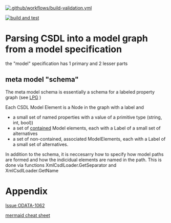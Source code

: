 [![.github/workflows/build-validation.yml](https://github.com/xtofs/csdl-graph/actions/workflows/build-validation.yml/badge.svg)](https://github.com/xtofs/csdl-graph/actions/workflows/build-validation.yml)

[![build and test](https://github.com/xtofs/csdl-graph/actions/workflows/build-and-test.yml/badge.svg)](https://github.com/xtofs/csdl-graph/actions/workflows/build-and-test.yml)


# Parsing CSDL into a model graph from a model specification

the "model" specification has 1 primary and 2 lesser parts

## meta model "schema"

The meta model schema is essentially a schema for a labeled property graph
(see [LPG](https://www.oxfordsemantic.tech/faqs/what-is-a-labeled-property-graph) )

Each CSDL Model Element is a Node in the graph with a label and

- a small set of named properties with a value of a primitive type (string, int, bool))
- a set of [contained](https://www.softwareideas.net/uml-class-diagram#containment) Model elements, each with a Label of a small set of alternatives
- a set of non-contained, associated ModelElements, each with a Label of a small set of alternatives.

In addition to the schema, it is neccesarry how to specify how model paths are formed and how the indicidual elements are named in the path. This is done via functions XmlCsdlLoader.GetSeparator and XmlCsdlLoader.GetName

# Appendix

[Issue ODATA-1062](https://issues.oasis-open.org/browse/ODATA-1062?focusedCommentId=84136&page=com.atlassian.jira.plugin.system.issuetabpanels%3Acomment-tabpanel#comment-84136)


[mermaid cheat sheet](https://jojozhuang.github.io/tutorial/mermaid-cheat-sheet/)

